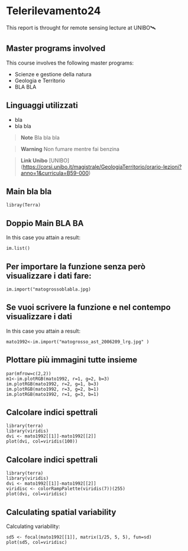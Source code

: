 # Telerilevamento24

This report is throught for remote sensing lecture at UNIBO🛰️

## Master programs involved

This course involves the following master programs:

+ Scienze e gestione della natura
+ Geologia e Territorio
+ BLA BLA

## Linguaggi utilizzati
+ bla
+ bla bla

>**Note**
> Bla bla bla

>**Warning**
> Non fumare mentre fai benzina

>**Link Unibo**
>[UNIBO] (https://corsi.unibo.it/magistrale/GeologiaTerritorio/orario-lezioni?anno=1&curricula=B59-000)

## Main bla bla
```{r}
libray(Terra)
```
## Doppio Main BLA BA

In this case you attain a result: 
```{r}
im.list()
```


## Per importare la funzione senza però visualizzare i dati fare:
```{r, eval=F}  
im.import("matogrossoblabla.jpg)
```

## Se vuoi scrivere la funzione e nel contempo visualizzare i dati 

In this case you attain a result: 
```{r, eval=T}
mato1992<-im.import("matogrosso_ast_2006209_lrg.jpg" )
```





  ## Plottare più immagini tutte insieme
```{r, eval=T}
par(mfrow=c(2,2))
m1<-im.plotRGB(mato1992, r=1, g=2, b=3)
im.plotRGB(mato1992, r=2, g=1, b=3)
im.plotRGB(mato1992, r=3, g=2, b=1)
im.plotRGB(mato1992, r=1, g=3, b=1)
```

## Calcolare indici spettrali
```{r, eval=T}
library(terra)
library(viridis)
dvi <- mato1992[[1]]-mato1992[[2]]
plot(dvi, col=viridis(100))
```

## Calcolare indici spettrali
```{r, eval=T}
library(terra)
library(viridis)
dvi <- mato1992[[1]]-mato1992[[2]]
viridisc <- colorRampPalette(viridis(7))(255)
plot(dvi, col=viridisc)
```

## Calculating spatial variability
Calculating variability:
```{r, eval=T}
sd5 <- focal(mato1992[[1]], matrix(1/25, 5, 5), fun=sd)
plot(sd5, col=viridisc)
```
